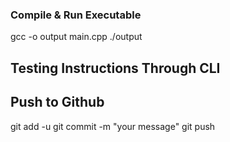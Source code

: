 ### Compile & Run Executable
gcc -o output main.cpp
./output

## Testing Instructions Through CLI


## Push to Github
git add -u
git commit -m "your message"
git push 
